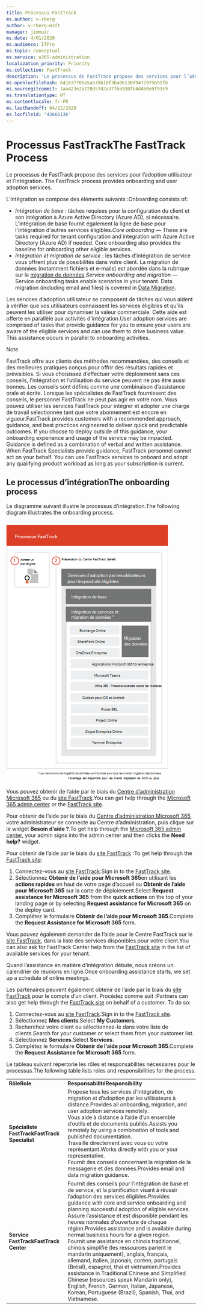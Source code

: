 ```yaml
---
title: Processus FastTrack
ms.author: v-rberg
author: v-rberg-msft
manager: jimmuir
ms.date: 4/01/2020
ms.audience: ITPro
ms.topic: conceptual
ms.service: o365-administration
localization_priority: Priority
ms.collection: FastTrack
description: 'Le processus de FastTrack propose des services pour l’adoption utilisateur et l’intégration. '
ms.openlocfilehash: 641637705a5a578b18f3ba06130d9477975b92f8
ms.sourcegitcommit: 1aa423e2a720d57d2a37fba930fb4d4b0e8f93c9
ms.translationtype: HT
ms.contentlocale: fr-FR
ms.lasthandoff: 04/22/2020
ms.locfileid: "43666136"
---
```

# <a name="the-fasttrack-process"></a><span data-ttu-id="c3920-103">Processus FastTrack</span><span class="sxs-lookup"><span data-stu-id="c3920-103">The FastTrack Process</span></span>

<span data-ttu-id="c3920-104">Le processus de FastTrack propose des services pour l’adoption utilisateur et l’intégration. </span><span class="sxs-lookup"><span data-stu-id="c3920-104">The FastTrack process provides onboarding and user adoption services.</span></span> 
  
<span data-ttu-id="c3920-105">L’intégration se compose des éléments suivants :</span><span class="sxs-lookup"><span data-stu-id="c3920-105">Onboarding consists of:</span></span>
  
- <span data-ttu-id="c3920-p101">*Intégration de base* : tâches requises pour la configuration du client et son intégration à Azure Active Directory (Azure AD), si nécessaire. L'intégration de base fournit également la ligne de base pour l'intégration d'autres services éligibles.</span><span class="sxs-lookup"><span data-stu-id="c3920-p101">*Core onboarding* — These are tasks required for tenant configuration and integration with Azure Active Directory (Azure AD) if needed. Core onboarding also provides the baseline for onboarding other eligible services.</span></span> 
- <span data-ttu-id="c3920-p102">*Intégration et migration de service* : les tâches d’intégration de service vous offrent plus de possibilités dans votre client. La migration de données (notamment fichiers et e-mails) est abordée dans la rubrique sur la [migration de données](O365-data-migration.md).</span><span class="sxs-lookup"><span data-stu-id="c3920-p102">*Service onboarding and migration* — Service onboarding tasks enable scenarios in your tenant. Data migration (including email and files) is covered in [Data Migration](O365-data-migration.md).</span></span> 
    
<span data-ttu-id="c3920-p103">Les services d’adoption utilisateur se composent de tâches qui vous aident à vérifier que vos utilisateurs connaissent les services éligibles et qu’ils peuvent les utiliser pour dynamiser la valeur commerciale. Cette aide est offerte en parallèle aux activités d’intégration.</span><span class="sxs-lookup"><span data-stu-id="c3920-p103">User adoption services are comprised of tasks that provide guidance for you to ensure your users are aware of the eligible services and can use them to drive business value. This assistance occurs in parallel to onboarding activities.</span></span>
  
> [!NOTE]
> <span data-ttu-id="c3920-p104">FastTrack offre aux clients des méthodes recommandées, des conseils et des meilleures pratiques conçus pour offrir des résultats rapides et prévisibles. Si vous choisissez d’effectuer votre déploiement sans ces conseils, l’intégration et l’utilisation du service peuvent ne pas être aussi bonnes. Les conseils sont définis comme une combinaison d’assistance orale et écrite. Lorsque les spécialistes de FastTrack fournissent des conseils, le personnel FastTrack ne peut pas agir en votre nom. Vous pouvez utiliser les services FastTrack pour intégrer et adopter une charge de travail sélectionnée tant que votre abonnement est encore en vigueur.</span><span class="sxs-lookup"><span data-stu-id="c3920-p104">FastTrack provides customers with a recommended approach, guidance, and best practices engineered to deliver quick and predictable outcomes. If you choose to deploy outside of this guidance, your onboarding experience and usage of the service may be impacted. Guidance is defined as a combination of verbal and written assistance. When FastTrack Specialists provide guidance, FastTrack personnel cannot act on your behalf. You can use FastTrack services to onboard and adopt any qualifying product workload as long as your subscription is current.</span></span> 
  
## <a name="the-onboarding-process"></a><span data-ttu-id="c3920-117">Le processus d’intégration</span><span class="sxs-lookup"><span data-stu-id="c3920-117">The onboarding process</span></span>

<span data-ttu-id="c3920-118">Le diagramme suivant illustre le processus d’intégration.</span><span class="sxs-lookup"><span data-stu-id="c3920-118">The following diagram illustrates the onboarding process.</span></span>
  
![Chronologie pour l’utilisation du service d’intégration](media/o365-onboarding-timeline-m365-apps.png)
  
<span data-ttu-id="c3920-120">Vous pouvez obtenir de l’aide par le biais du [Centre d’administration Microsoft 365](https://go.microsoft.com/fwlink/?linkid=2032704) ou du [site FastTrack](https://go.microsoft.com/fwlink/?linkid=780698).</span><span class="sxs-lookup"><span data-stu-id="c3920-120">You can get help through the [Microsoft 365 admin center](https://go.microsoft.com/fwlink/?linkid=2032704) or the [FastTrack site](https://go.microsoft.com/fwlink/?linkid=780698).</span></span> 

<span data-ttu-id="c3920-121">Pour obtenir de l’aide par le biais du [Centre d’administration Microsoft 365](https://go.microsoft.com/fwlink/?linkid=2032704), votre administrateur se connecte au Centre d’administration, puis clique sur le widget **Besoin d’aide ?**.</span><span class="sxs-lookup"><span data-stu-id="c3920-121">To get help through the [Microsoft 365 admin center](https://go.microsoft.com/fwlink/?linkid=2032704), your admin signs into the admin center and then clicks the **Need help?** widget.</span></span> 

<span data-ttu-id="c3920-122">Pour obtenir de l’aide par le biais du [site FastTrack](https://go.microsoft.com/fwlink/?linkid=780698) :</span><span class="sxs-lookup"><span data-stu-id="c3920-122">To get help through the [FastTrack site](https://go.microsoft.com/fwlink/?linkid=780698):</span></span> 
1.    <span data-ttu-id="c3920-123">Connectez-vous au [site FastTrack](https://go.microsoft.com/fwlink/?linkid=780698).</span><span class="sxs-lookup"><span data-stu-id="c3920-123">Sign in to the [FastTrack site](https://go.microsoft.com/fwlink/?linkid=780698).</span></span> 
2.    <span data-ttu-id="c3920-124">Sélectionnez **Obtenir de l’aide pour Microsoft 365**en utilisant les **actions rapides** en haut de votre page d’accueil ou **Obtenir de l’aide pour Microsoft 365** sur la carte de déploiement.</span><span class="sxs-lookup"><span data-stu-id="c3920-124">Select **Request assistance for Microsoft 365** from the **quick actions** on the top of your landing page or by selecting **Request assistance for Microsoft 365** on the deploy card.</span></span>
3.    <span data-ttu-id="c3920-125">Complétez le formulaire **Obtenir de l’aide pour Microsoft 365**.</span><span class="sxs-lookup"><span data-stu-id="c3920-125">Complete the **Request Assistance for Microsoft 365** form.</span></span> 
  
 <span data-ttu-id="c3920-126">Vous pouvez également demander de l’aide pour le Centre FastTrack sur le [site FastTrack](https://go.microsoft.com/fwlink/?linkid=780698), dans la liste des services disponibles pour votre client.</span><span class="sxs-lookup"><span data-stu-id="c3920-126">You can also ask for FastTrack Center help from the [FastTrack site](https://go.microsoft.com/fwlink/?linkid=780698) in the list of available services for your tenant.</span></span> 
    
 <span data-ttu-id="c3920-127">Quand l’assistance en matière d’intégration débute, nous créons un calendrier de réunions en ligne.</span><span class="sxs-lookup"><span data-stu-id="c3920-127">Once onboarding assistance starts, we set up a schedule of online meetings.</span></span>
    
<span data-ttu-id="c3920-p105">Les partenaires peuvent également obtenir de l’aide par le biais du [site FastTrack](https://go.microsoft.com/fwlink/?linkid=780698) pour le compte d’un client. Procédez comme suit :</span><span class="sxs-lookup"><span data-stu-id="c3920-p105">Partners can also get help through the [FastTrack site](https://go.microsoft.com/fwlink/?linkid=780698) on behalf of a customer. To do so:</span></span>
1.    <span data-ttu-id="c3920-130">Connectez-vous au [site FastTrack](https://go.microsoft.com/fwlink/?linkid=780698).</span><span class="sxs-lookup"><span data-stu-id="c3920-130">Sign in to the [FastTrack site](https://go.microsoft.com/fwlink/?linkid=780698).</span></span> 
2.    <span data-ttu-id="c3920-131">Sélectionnez **Mes clients**.</span><span class="sxs-lookup"><span data-stu-id="c3920-131">Select **My Customers**.</span></span>
3.    <span data-ttu-id="c3920-132">Recherchez votre client ou sélectionnez-le dans votre liste de clients.</span><span class="sxs-lookup"><span data-stu-id="c3920-132">Search for your customer or select them from your customer list.</span></span>
4.    <span data-ttu-id="c3920-133">Sélectionnez **Services**.</span><span class="sxs-lookup"><span data-stu-id="c3920-133">Select **Services**.</span></span>
5.    <span data-ttu-id="c3920-134">Complétez le formulaire **Obtenir de l’aide pour Microsoft 365**.</span><span class="sxs-lookup"><span data-stu-id="c3920-134">Complete the **Request Assistance for Microsoft 365** form.</span></span> 

<span data-ttu-id="c3920-135">Le tableau suivant répertorie les rôles et responsabilités nécessaires pour le processus.</span><span class="sxs-lookup"><span data-stu-id="c3920-135">The following table lists roles and responsibilities for the process.</span></span>
    
|||
|:-----|:-----|
|<span data-ttu-id="c3920-136">**Rôle**</span><span class="sxs-lookup"><span data-stu-id="c3920-136">**Role**</span></span> <br/> |<span data-ttu-id="c3920-137">**Responsabilité**</span><span class="sxs-lookup"><span data-stu-id="c3920-137">**Responsibility**</span></span> <br/> |
|<span data-ttu-id="c3920-138">**Spécialiste FastTrack**</span><span class="sxs-lookup"><span data-stu-id="c3920-138">**FastTrack Specialist**</span></span> <br/> |<span data-ttu-id="c3920-139">Propose tous les services d’intégration, de migration et d’adoption par les utilisateurs à distance.</span><span class="sxs-lookup"><span data-stu-id="c3920-139">Provides all onboarding, migration, and user adoption services remotely.</span></span>  <br/> <span data-ttu-id="c3920-140">Vous aide à distance à l’aide d’un ensemble d’outils et de documents publiés.</span><span class="sxs-lookup"><span data-stu-id="c3920-140">Assists you remotely by using a combination of tools and published documentation.</span></span> <br/> <span data-ttu-id="c3920-141">Travaille directement avec vous ou votre représentant.</span><span class="sxs-lookup"><span data-stu-id="c3920-141">Works directly with you or your representative.</span></span> <br/> <span data-ttu-id="c3920-142">Fournit des conseils concernant la migration de la messagerie et des données.</span><span class="sxs-lookup"><span data-stu-id="c3920-142">Provides email and data migration guidance.</span></span>|
|<span data-ttu-id="c3920-143">**Service FastTrack**</span><span class="sxs-lookup"><span data-stu-id="c3920-143">**FastTrack Center**</span></span>  <br/> |<span data-ttu-id="c3920-144">Fournit des conseils pour l’intégration de base et de service, et la planification visant à réussir l’adoption des services éligibles.</span><span class="sxs-lookup"><span data-stu-id="c3920-144">Provides guidance with core and service onboarding and planning successful adoption of eligible services.</span></span>  <br/> <span data-ttu-id="c3920-145">Assure l’assistance et est disponible pendant les heures normales d’ouverture de chaque région.</span><span class="sxs-lookup"><span data-stu-id="c3920-145">Provides assistance and is available during normal business hours for a given region.</span></span> <br/> <span data-ttu-id="c3920-146">Fournit une assistance en chinois traditionnel, chinois simplifié (les ressources parlent le mandarin uniquement), anglais, français, allemand, italien, japonais, coréen, portugais (Brésil), espagnol, thaï et vietnamien.</span><span class="sxs-lookup"><span data-stu-id="c3920-146">Provides assistance in Traditional Chinese and Simplified Chinese (resources speak Mandarin only), English, French, German, Italian, Japanese, Korean, Portuguese (Brazil), Spanish, Thai, and Vietnamese.</span></span>|
